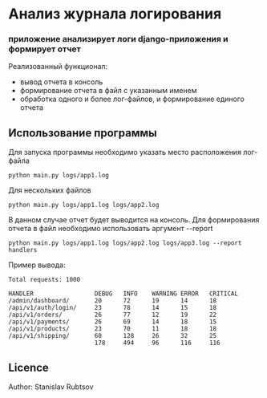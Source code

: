 # Анализ журнала логирования
### приложение анализирует логи django-приложения и формирует отчет

Реализованный функционал:
- вывод отчета в консоль
- формирование отчета в файл с указанным именем
- обработка одного и более лог-файлов, и формирование единого отчета


## Использование программы

Для запуска программы необходимо указать место расположения лог-файла

```
python main.py logs/app1.log 
```
Для нескольких файлов 

```
python main.py logs/app1.log logs/app2.log 
```
В данном случае отчет будет выводится на консоль.
Для формирования отчета в файл необходимо использовать аргумент --report 

```
python main.py logs/app1.log logs/app2.log logs/app3.log --report handlers
```

Пример вывода:
```
Total requests: 1000

HANDLER               	DEBUG  	INFO   	WARNING	ERROR  	CRITICAL  
/admin/dashboard/     	20     	72     	19     	14     	18  	 
/api/v1/auth/login/   	23     	78     	14     	15     	18  	 
/api/v1/orders/       	26     	77     	12     	19     	22  	 
/api/v1/payments/     	26     	69     	14     	18     	15  	 
/api/v1/products/     	23     	70     	11     	18     	18  	 
/api/v1/shipping/     	60     	128    	26     	32     	25  	 
                        178    	494    	96     	116    	116
```


## Licence

Author: Stanislav Rubtsov